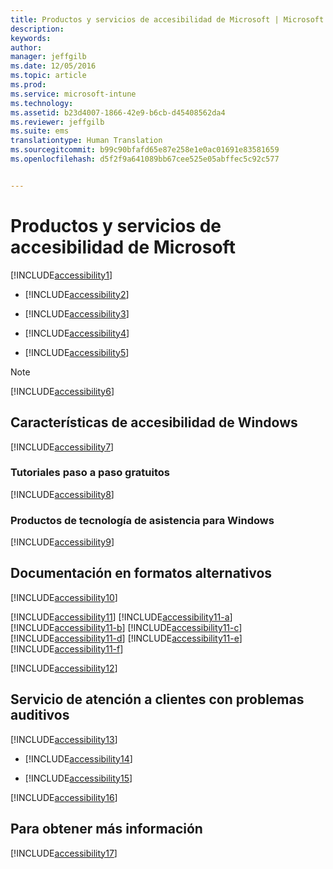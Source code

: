 ```yaml
---
title: Productos y servicios de accesibilidad de Microsoft | Microsoft Intune
description: 
keywords: 
author: 
manager: jeffgilb
ms.date: 12/05/2016
ms.topic: article
ms.prod: 
ms.service: microsoft-intune
ms.technology: 
ms.assetid: b23d4007-1866-42e9-b6cb-d45408562da4
ms.reviewer: jeffgilb
ms.suite: ems
translationtype: Human Translation
ms.sourcegitcommit: b99c90bfafd65e87e258e1e0ac01691e83581659
ms.openlocfilehash: d5f2f9a641089bb67cee525e05abffec5c92c577


---
```


# <a name="accessibility-products-and-services-from-microsoft"></a>Productos y servicios de accesibilidad de Microsoft
[!INCLUDE[accessibility1](./includes/accessibility1_md.md)]

-   [!INCLUDE[accessibility2](./includes/accessibility2_md.md)]

-   [!INCLUDE[accessibility3](./includes/accessibility3_md.md)]

-   [!INCLUDE[accessibility4](./includes/accessibility4_md.md)]

-   [!INCLUDE[accessibility5](./includes/accessibility5_md.md)]

> [!NOTE]
> [!INCLUDE[accessibility6](./includes/accessibility6_md.md)]

## <a name="accessibility-features-of-windows"></a>Características de accesibilidad de Windows
[!INCLUDE[accessibility7](./includes/accessibility7_md.md)]

### <a name="free-step-by-step-tutorials"></a>Tutoriales paso a paso gratuitos
[!INCLUDE[accessibility8](./includes/accessibility8_md.md)]

### <a name="assistive-technology-products-for-windows"></a>Productos de tecnología de asistencia para Windows
[!INCLUDE[accessibility9](./includes/accessibility9_md.md)]

## <a name="documentation-in-alternative-formats"></a>Documentación en formatos alternativos
[!INCLUDE[accessibility10](./includes/accessibility10_md.md)]

[!INCLUDE[accessibility11](./includes/accessibility11_md.md)]
[!INCLUDE[accessibility11-a](./includes/accessibility11-a_md.md)]
[!INCLUDE[accessibility11-b](./includes/accessibility11-b_md.md)]
[!INCLUDE[accessibility11-c](./includes/accessibility11-c_md.md)]
[!INCLUDE[accessibility11-d](./includes/accessibility11-d_md.md)]
[!INCLUDE[accessibility11-e](./includes/accessibility11-e_md.md)]
[!INCLUDE[accessibility11-f](./includes/accessibility11-f_md.md)]

[!INCLUDE[accessibility12](./includes/accessibility12_md.md)]

## <a name="customer-service-for-people-with-hearing-impairments"></a>Servicio de atención a clientes con problemas auditivos
[!INCLUDE[accessibility13](./includes/accessibility13_md.md)]

-   [!INCLUDE[accessibility14](./includes/accessibility14_md.md)]

-   [!INCLUDE[accessibility15](./includes/accessibility15_md.md)]

[!INCLUDE[accessibility16](./includes/accessibility16_md.md)]

## <a name="for-more-information"></a>Para obtener más información
[!INCLUDE[accessibility17](./includes/accessibility17_md.md)]



<!--HONumber=Dec16_HO1-->



